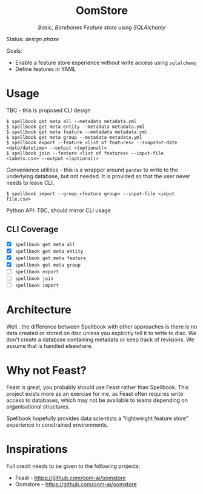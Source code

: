 <h1 align="center">OomStore</h1>
<p align="center">
    <em>Basic, Barebones Feature store using SQLAlchemy</em>
</p>

Status: _design phase_

Goals:

*  Enable a feature store experience without write access using `sqlalchemy`
*  Define features in YAML

# Usage

TBC - this is proposed CLI design

```console
$ spellbook get meta all --metadata metadata.yml
$ spellbook get meta entity --metadata metadata.yml
$ spellbook get meta feature --metadata metadata.yml
$ spellbook get meta group --metadata metadata.yml
$ spellbook export --feature <list of features> --snapshot-date <date/datetime> --output <(optional)>
$ spellbook join --feature <list of features> --input-file <labels.csv> --output <(optional)>
```

Convenience utilities - this is a wrapper around `pandas` to write to the underlying database, but not needed. It is provided so that the user never needs to leave CLI.

```console
$ spellbook import --group <feature group> --input-file <input file.csv>
```

Python API: TBC, should mirror CLI usage

## CLI Coverage

- [x] `spellbook get meta all`
- [x] `spellbook get meta entity`
- [x] `spellbook get meta feature`
- [x] `spellbook get meta group`
- [ ] `spellbook export`
- [ ] `spellbook join`
- [ ] `spellbook import`

# Architecture

Well...the difference between Spellbook with other approaches is there is no data created or stored on disc unless you explicitly tell it to write to disc. We don't create a database containing metadata or keep track of revisions. We assume that is handled elsewhere.

# Why not Feast?

Feast is great, you probably should use Feast rather than Spellbook. This project exists more as an exercise for me, as Feast often requires write access to databases, which may not be available to teams depending on organisational structures. 

Spellbook hopefully provides data scientists a "lightweight feature store" experience in constrained environments.

# Inspirations

Full credit needs to be given to the following projects:

*  Feast - https://github.com/oom-ai/oomstore
*  Oomstore - https://github.com/oom-ai/oomstore
